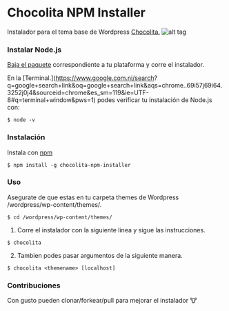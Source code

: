 # Chocolita NPM Installer
Instalador para el tema base de Wordpress [Chocolita.](https://github.com/monchitonet/Chocolita)
![alt tag](https://raw.githubusercontent.com/kikeonline/chocolita-npm-installer/master/screen.gif)

### Instalar Node.js
[Baja el paquete](https://nodejs.org/en/download/) correspondiente a tu plataforma y corre el instalador.

En la [Terminal.](https://www.google.com.ni/search? q=google+search+link&oq=google+search+link&aqs=chrome..69i57j69i64.3252j0j4&sourceid=chrome&es_sm=119&ie=UTF-8#q=terminal+window&pws=1) podes verificar tu instalación de Node.js con:
```
$ node -v
```

### Instalación
Instala con [npm](https://www.npmjs.com/)
  ```shell
  $ npm install -g chocolita-npm-installer
  ```

### Uso
Asegurate de que estas en tu carpeta themes de Wordpress /wordpress/wp-content/themes/.
  ```shell
  $ cd /wordpress/wp-content/themes/
  ```
  
1. Corre el instalador con la siguiente linea y sigue las instrucciones.
  ```shell
  $ chocolita
  ```
  
2. Tambien podes pasar argumentos de la siguiente manera.
  ```shell
  $ chocolita <themename> [localhost]
  ```
  
### Contribuciones
Con gusto pueden clonar/forkear/pull para mejorar el instalador 🐮
